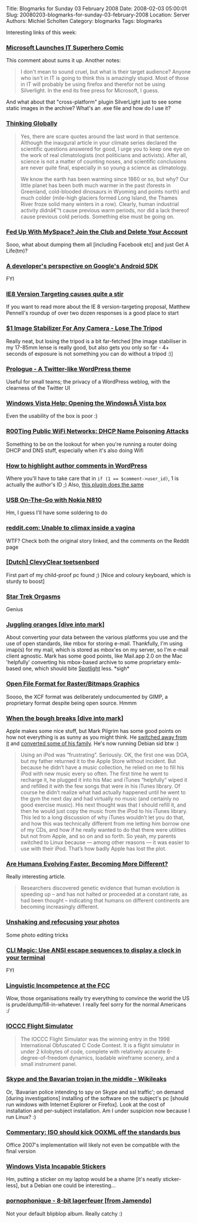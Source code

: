 Title: Blogmarks for Sunday 03 February 2008
Date: 2008-02-03 05:00:01
Slug: 20080203-blogmarks-for-sunday-03-february-2008
Location: Server
Authors: Michiel Scholten
Category: blogmarks
Tags: blogmarks

<p>Interesting links of this week:</p>
<h3><a href="http://it.slashdot.org/comments.pl?sid=437640&amp;cid=22255362">Microsoft Launches IT Superhero Comic</a></h3>
<p>This comment about sums it up. Another notes:</p>
<blockquote><p>I don't mean to sound cruel, but what is their target audience? Anyone who isn't in IT is going to think this is amazingly stupid. Most of those in IT will probably be using firefox and therefor not be using Silverlight. In the end its free press for Microsoft, I guess.</p></blockquote>

<p>And what about that "cross-platform" plugin SilverLight just to see some static images in the archive? What's an .exe file and how do I use it?</p>
<h3><a href="https://stpeter.im/?p=2128">Thinking Globally</a></h3>
<blockquote><p>Yes, there are scare quotes around the last word in that sentence. Although the inaugural article in your climate series declared the scientific questions answered for good, I urge you to keep one eye on the work of real climatologists (not politicians and activists). After all, science is not a matter of counting noses, and scientific conclusions are never quite final, especially in so young a science as climatology.</p>
<p>We know the earth has been warming since 1860 or so, but why? Our little planet has been both much warmer in the past (forests in Greenland, cold-blooded dinosaurs in Wyoming and points north) and much colder (mile-high glaciers formed Long Island, the Thames River froze solid many winters in a row). Clearly, human industrial activity didnâ€™t cause previous warm periods, nor did a lack thereof cause previous cold periods. Something else must be going on.</p></blockquote>
<h3><a href="http://blog.wired.com/underwire/2008/01/fed-up-with-mys.html">Fed Up With MySpace? Join the Club and Delete Your Account</a></h3>
<p>Sooo, what about dumping them all [including Facebook etc] and just Get A Life(tm)?</p>
<h3><a href="http://www.linuxdevices.com/articles/AT9900056470.html">A developer's perspective on Google's Android SDK</a></h3>
<p>FYI</p>
<h3><a href="http://www.digital-web.com/news/2008/01/IE8_Version_Targeting_causes_quite_a_stir">IE8 Version Targeting causes quite a stir</a></h3>
<p>If you want to read more about the IE 8 version-targeting proposal, Matthew Pennell's roundup of over two dozen responses is a good place to start</p>
<h3><a href="http://www.metacafe.com/watch/1041948/1_image_stabilizer_for_any_camera_lose_the_tripod/">$1 Image Stabilizer For Any Camera - Lose The Tripod</a></h3>
<p>Really neat, but losing the tripod is a bit far-fetched [the image stabiliser in my 17-85mm lense is really good, but also gets you only so far - 4+ seconds of exposure is not something you can do without a tripod :)]</p>
<h3><a href="http://wordpress.com/blog/2008/01/28/introducing-prologue/">Prologue - A Twitter-like WordPress theme</a></h3>
<p>Useful for small teams; the privacy of a WordPress weblog, with the clearness of the Twitter UI</p>
<h3><a href="http://windowshelp.microsoft.com/Windows/en-US/help/2e680b8d-211e-41c5-a0bf-9ccc6d7e62a21033.mspx">Windows Vista Help: Opening the WindowsÂ Vista box</a></h3>
<p>Even the usability of the box is poor :)</p>
<h3><a href="http://www.gnucitizen.org/blog/r00ting-public-wifi-networks-dhcp-name-poisoning-attacks/">R00Ting Public WiFi Networks: DHCP Name Poisoning Attacks</a></h3>
<p>Something to be on the lookout for when you're running a router doing DHCP and DNS stuff, especially when it's also doing Wifi</p>
<h3><a href="http://www.mattcutts.com/blog/highlight-author-comments-wordpress/">How to highlight author comments in WordPress</a></h3>
<p>Where you'll have to take care that in <code>if (1 == $comment->user_id)</code>, 1 is actually the author's ID ;) Also, <a href="http://wordpress.org/extend/plugins/author-highlight/">this plugin does the same</a></p>
<h3><a href="http://blogs.forum.nokia.com/blog/kate-alholas-forum-nokia-blog/maemo/2008/01/21/usb-on-the-go">USB On-The-Go with Nokia N810</a></h3>
<p>Hm, I guess I'll have some soldering to do</p>
<h3><a href="http://reddit.com/info/677to/comments/c031pcx">reddit.com: Unable to climax inside a vagina</a></h3>
<p>WTF? Check both the original story linked, and the comments on the Reddit page</p>
<h3><a href="http://www.backshop.nl/prod_display.php?prodid=69">[Dutch] ClevyClear toetsenbord</a></h3>
<p>First part of my child-proof pc found ;) [Nice and coloury keyboard, which is sturdy to boost]</p>
<h3><a href="http://www.doubleviking.com/videos/tag/weird/page0.html/7844.html">Star Trek Orgasms</a></h3>
<p>Genius</p>
<h3><a href="http://diveintomark.org/archives/2006/06/16/juggling-oranges">Juggling oranges [dive into mark]</a></h3>
<p>About converting your data between the various platforms you use and the use of open standards, like mbox for storing e-mail. Thankfully, I'm using imap(s) for my mail, which is stored as mbox'es on my server, so I'm e-mail client agnostic. Mark has some good points, like Mail.app 2.0 on the Mac 'helpfully' converting his mbox-based archive to some proprietary emlx-based one, which should bite <a href="http://en.wikipedia.org/wiki/Spotlight_(software)">Spotlight</a> less. *sigh*</p>
<h3><a href="http://mail.kde.org/pipermail/kimageshop/2006-March/004303.html">Open File Format for Raster/Bitmaps Graphics</a></h3>
<p>Soooo, the XCF format was deliberately undocumented by GIMP, a proprietary format despite being open source. Hmmm</p>
<h3><a href="http://diveintomark.org/archives/2006/06/02/when-the-bough-breaks">When the bough breaks [dive into mark]</a></h3>
<p>Apple makes some nice stuff, but Mark Pilgrim has some good points on how not everything is as sunny as you might think. He <a href="http://diveintomark.org/archives/2006/05/30/bye-apple">switched away from it</a> and <a href="http://diveintomark.org/archives/2008/01/04/my-parents-desktop">converted some of his family</a>. He's now running Debian sid btw :)</p>

<blockquote><p>Using an iPod was “frustrating”. Seriously. OK, the first one was DOA, but my father returned it to the Apple Store without incident. But because he didn’t have a music collection, he relied on me to fill his iPod with new music every so often. The first time he went to recharge it, he plugged it into his Mac and iTunes “helpfully” wiped it and refilled it with the few songs that were in his iTunes library. Of course he didn’t realize what had actually happened until he went to the gym the next day and had virtually no music (and certainly no good exercise music). His next thought was that I should refill it, and then he would just copy the music from the iPod to his iTunes library. This led to a long discussion of why iTunes wouldn’t let you do that, and how this was technically different from me letting him borrow one of my CDs, and how if he really wanted to do that there were utilities but not from Apple, and so on and so forth. So yeah, my parents switched to Linux because — among other reasons — it was easier to use with their iPod. That’s how badly Apple has lost the plot.</p></blockquote>
<h3><a href="http://www.newswise.com/articles/view/536004/?sc=swhr">Are Humans Evolving Faster, Becoming More Different?</a></h3>
<p>Really interesting article.</p>
<blockquote><p>Researchers discovered genetic evidence that human evolution is speeding up – and has not halted or proceeded at a constant rate, as had been thought – indicating that humans on different continents are becoming increasingly different.</p></blockquote>
<h3><a href="http://www.linux.com/feature/124567">Unshaking and refocusing your photos</a></h3>
<p>Some photo editing tricks</p>
<h3><a href="http://www.linux.com/feature/124918">CLI Magic: Use ANSI escape sequences to display a clock in your terminal</a></h3>
<p>FYI</p>
<h3><a href="http://itre.cis.upenn.edu/~myl/languagelog/archives/005351.html">Linguistic Incompetence at the FCC</a></h3>
<p>Wow, those organisations really try everything to convince the world the US is prude/dump/fill-in-whatever. I really feel sorry for the normal Americans :/</p>
<h3><a href="http://www.aerojockey.com/software/ioccc/index.html">IOCCC Flight Simulator</a></h3>
<blockquote><p>The IOCCC Flight Simulator was the winning entry in the 1998 International Obfuscated C Code Contest. It is a flight simulator in under 2 kilobytes of code, complete with relatively accurate 6-degree-of-freedom dynamics, loadable wireframe scenery, and a small instrument panel.</p></blockquote>
<h3><a href="http://wikileaks.org/wiki/Skype_and_the_Bavarian_trojan_in_the_middle">Skype and the Bavarian trojan in the middle - Wikileaks</a></h3>
<p>Or, `Bavarian police intending to spy on Skype and ssl traffic'; on demand [during investigations] installing of the software on the subject's pc [should run windows with Internet Explorer or Firefox]. Look at the cost of installation and per-subject installation. Am I under suspicion now because I run Linux? :)</p>
<h3><a href="http://www.linux.com/feature/125630">Commentary: ISO should kick OOXML off the standards bus</a></h3>
<p>Office 2007's implementation will likely not even be compatible with the final version</p>
<h3><a href="http://www.cyberciti.biz/tips/humor-windows-vista-incapable-stickers.html">Windows Vista Incapable Stickers</a></h3>
<p>Hm, putting a sticker on my laptop would be a shame [it's neatly sticker-less], but a Debian one could be interesting...</p>
<h3><a href="http://www.jamendo.com/en/album/7505">pornophonique - 8-bit lagerfeuer [from Jamendo]</a></h3>
<p>Not your default blipblop album. Really catchy :)</p>
